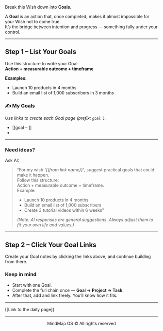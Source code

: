 
Break this Wish down into **Goals**.

A **Goal** is an action that, once completed, makes it almost impossible for your Wish not to come true.  
It’s the bridge between intention and progress — something fully under your control.

---

## Step 1 – List Your Goals

Use this structure to write your Goal:  
**Action + measurable outcome + timeframe**

**Examples:**
- Launch 10 products in 4 months  
- Build an email list of 1,000 subscribers in 3 months  

### ✍️ My Goals
*Use links to create each Goal page (prefix: `goal `).*
- [[goal – ]]
- 

---

### Need ideas?

Ask AI:

> “For my wish *‘{{from link name}}’*, suggest practical goals that could make it happen.  
> Follow this structure:  
> Action + measurable outcome + timeframe.  
> Example:  
> - Launch 10 products in 4 months  
> - Build an email list of 1,000 subscribers  
> - Create 3 tutorial videos within 6 weeks”
>
> *(Note: AI responses are general suggestions. Always adjust them to fit your own life and values.)*

---

## Step 2 – Click Your Goal Links

Create your Goal notes by clicking the links above, and continue building from there.

### Keep in mind
- Start with one Goal.  
- Complete the full chain once — **Goal → Project → Task**.  
- After that, add and link freely. You’ll know how it fits.

---

[[Link to the daily page]]

---

<p align="center">MindMap OS © All rights reserved</p>
